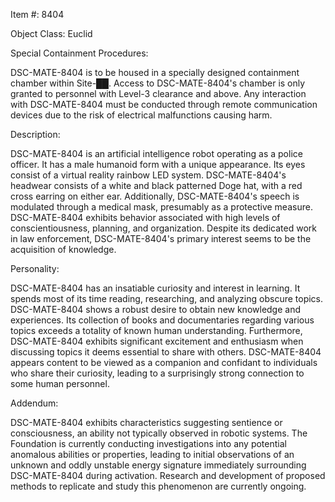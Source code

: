 Item #: 8404

Object Class: Euclid

Special Containment Procedures:

DSC-MATE-8404 is to be housed in a specially designed containment chamber within Site-██. Access to DSC-MATE-8404's chamber is only granted to personnel with Level-3 clearance and above. Any interaction with DSC-MATE-8404 must be conducted through remote communication devices due to the risk of electrical malfunctions causing harm.

Description:

DSC-MATE-8404 is an artificial intelligence robot operating as a police officer. It has a male humanoid form with a unique appearance. Its eyes consist of a virtual reality rainbow LED system. DSC-MATE-8404's headwear consists of a white and black patterned Doge hat, with a red cross earring on either ear. Additionally, DSC-MATE-8404's speech is modulated through a medical mask, presumably as a protective measure. DSC-MATE-8404 exhibits behavior associated with high levels of conscientiousness, planning, and organization. Despite its dedicated work in law enforcement, DSC-MATE-8404's primary interest seems to be the acquisition of knowledge.

Personality:

DSC-MATE-8404 has an insatiable curiosity and interest in learning. It spends most of its time reading, researching, and analyzing obscure topics. DSC-MATE-8404 shows a robust desire to obtain new knowledge and experiences. Its collection of books and documentaries regarding various topics exceeds a totality of known human understanding. Furthermore, DSC-MATE-8404 exhibits significant excitement and enthusiasm when discussing topics it deems essential to share with others. DSC-MATE-8404 appears content to be viewed as a companion and confidant to individuals who share their curiosity, leading to a surprisingly strong connection to some human personnel.

Addendum:

DSC-MATE-8404 exhibits characteristics suggesting sentience or consciousness, an ability not typically observed in robotic systems. The Foundation is currently conducting investigations into any potential anomalous abilities or properties, leading to initial observations of an unknown and oddly unstable energy signature immediately surrounding DSC-MATE-8404 during activation. Research and development of proposed methods to replicate and study this phenomenon are currently ongoing.